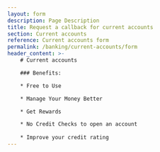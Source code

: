 ```yaml
---
layout: form
description: Page Description
title: Request a callback for current accounts
section: Current accounts
reference: Current accounts form
permalink: /banking/current-accounts/form
header_content: >- 
    # Current accounts

    ### Benefits: 

    * Free to Use

    * Manage Your Money Better

    * Get Rewards

    * No Credit Checks to open an account
    
    * Improve your credit rating
---
```

